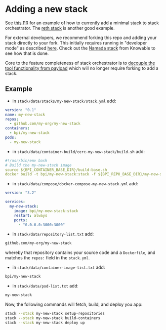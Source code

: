 # Adding a new stack

See [this PR](https://github.com/bozemanpass/stack/pull/434) for an example of how to currently add a minimal stack to stack orchestrator. The [reth stack](https://github.com/bozemanpass/stack/pull/435) is another good example.

For external developers, we recommend forking this repo and adding your stack directly to your fork. This initially requires running in "developer mode" as described [here](/docs/CONTRIBUTING.md). Check out the [Namada stack](https://github.com/vknowable/stack/blob/main/app/data/stacks/public-namada/digitalocean_quickstart.md) from Knowable to see how that is done.

Core to the feature completeness of stack orchestrator is to [decouple the tool functionality from payload](https://github.com/bozemanpass/stack/issues/315) which will no longer require forking to add a stack.

## Example

- in `stack/data/stacks/my-new-stack/stack.yml` add:

```yaml
version: "0.1"
name: my-new-stack
repos:
  - github.com/my-org/my-new-stack
containers:
  - bpi/my-new-stack
pods:
  - my-new-stack
```

- in `stack/data/container-build/cerc-my-new-stack/build.sh` add:

```yaml
#!/usr/bin/env bash
# Build the my-new-stack image
source ${BPI_CONTAINER_BASE_DIR}/build-base.sh
docker build -t bpi/my-new-stack:stack -f ${BPI_REPO_BASE_DIR}/my-new-stack/Dockerfile ${build_command_args} ${BPI_REPO_BASE_DIR}/my-new-stack
```

- in `stack/data/compose/docker-compose-my-new-stack.yml` add:

```yaml
version: "3.2"

services:
  my-new-stack:
    image: bpi/my-new-stack:stack
    restart: always
    ports:
      - "0.0.0.0:3000:3000"
```

- in `stack/data/repository-list.txt` add:

```bash
github.com/my-org/my-new-stack
```
whereby that repository contains your source code and a `Dockerfile`, and matches the `repos:` field in the `stack.yml`.

- in `stack/data/container-image-list.txt` add:

```bash
bpi/my-new-stack
```

- in `stack/data/pod-list.txt` add:

```bash
my-new-stack
```

Now, the following commands will fetch, build, and deploy you app:

```bash
stack --stack my-new-stack setup-repositories
stack --stack my-new-stack build-containers
stack --stack my-new-stack deploy up
```
